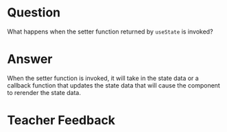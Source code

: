 # Question

What happens when the setter function returned by `useState` is invoked?

# Answer
When the setter function is invoked, it will take in the state data or a callback function that updates the state data that will cause the component to rerender the state data.
# Teacher Feedback